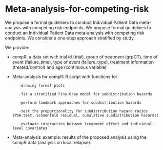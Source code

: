 # Meta-analysis-for-competing-risk
We propose a formal guidelines to conduct Individual Patient Data  meta-analysis with competing risk endpoints. 
We propose formal guidelines to conduct an Individual Patient Data meta-analysis with competing risk endpoints. We consider a one-step approach stratified by study.

We provide:

- compR: a data set with trial id (trial), group of treatment (grpCT), time of event (failure_time), type of event (failure_type), treatment information (treated/control) and age (continuous variable)
- Meta-analysis for compR: R script with functions for
 
         -drawing forest plots
         
         -fit a stratified Fine-Gray model for subdistribution hazards
         
         -perform landmark approaches for subdistribution hazards
         
         -test the proportionality for subdistribution hazard ratios (PSH.test, Schoenfeld residual, cumulative subdistribution hazards)
         
         -evaluate interaction between treatment effect and individual-level covariates
 
- Meta-analysis_example: results of the proposed analysis using the compR data (analysis on local relapse).
 



 
